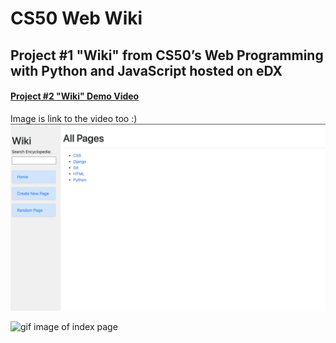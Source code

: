 # CS50 Web Wiki

##  Project #1 "Wiki" from CS50’s Web Programming with Python and JavaScript hosted on eDX

#### [Project #2 "Wiki" Demo Video](https://youtu.be/1TFuKlTCAsw)

Image is link to the video too :)
[![Project #1 "Wiki" ](https://github.com/NataTimos/CS50-Web-Wiki/blob/main/Wiki.png)](https://youtu.be/1TFuKlTCAsw)

![gif image of index page](https://github.com/NataTimos/CS50-Web-Wiki/blob/main/Wiki.gif)
